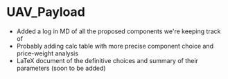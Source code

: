 # UAV_Payload
+ Added a log in MD of all the proposed components we're keeping track of
+ Probably adding calc table with more precise component choice and price-weight analysis
+ LaTeX document of the definitive choices and summary of their parameters (soon to be added)

